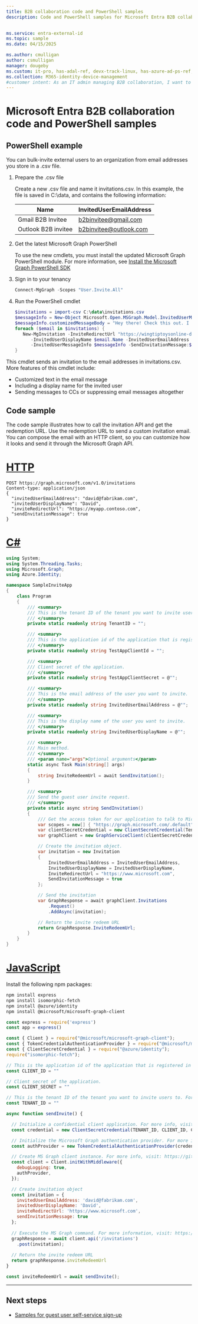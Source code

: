 ```yaml
---
title: B2B collaboration code and PowerShell samples
description: Code and PowerShell samples for Microsoft Entra B2B collaboration

 
ms.service: entra-external-id
ms.topic: sample
ms.date: 04/15/2025

ms.author: cmulligan
author: csmulligan
manager: dougeby
ms.custom: it-pro, has-adal-ref, devx-track-linux, has-azure-ad-ps-ref, azure-ad-ref-level-one-done
ms.collection: M365-identity-device-management
#customer intent: As an IT admin managing B2B collaboration, I want to bulk-invite external users to my organization by using PowerShell or by uploading a .csv file to the admin center or portal, so that I can streamline the onboarding process and save time.
---
```


# Microsoft Entra B2B collaboration code and PowerShell samples

## PowerShell example

You can bulk-invite external users to an organization from email addresses you store in a .csv file.

1. Prepare the .csv file

   Create a new .csv file and name it invitations.csv. In this example, the file is saved in C:\data, and contains the following information:

   Name                  |  InvitedUserEmailAddress
   --------------------- | --------------------------
   Gmail B2B Invitee     | b2binvitee@gmail.com
   Outlook B2B invitee   | b2binvitee@outlook.com

2. Get the latest Microsoft Graph PowerShell

   To use the new cmdlets, you must install the updated Microsoft Graph PowerShell module. For more information, see [Install the Microsoft Graph PowerShell SDK](/powershell/microsoftgraph/installation)

3. Sign in to your tenancy

    ```powershell
    Connect-MgGraph -Scopes "User.Invite.All"
    ```

4. Run the PowerShell cmdlet

   ```powershell
   $invitations = import-csv C:\data\invitations.csv
   $messageInfo = New-Object Microsoft.Open.MSGraph.Model.InvitedUserMessageInfo
   $messageInfo.customizedMessageBody = "Hey there! Check this out. I created an invitation through PowerShell"
   foreach ($email in $invitations) {
      New-MgInvitation -InviteRedirectUrl "https://wingtiptoysonline-dev-ed.my.woodgrove.com" `
         -InvitedUserDisplayName $email.Name -InvitedUserEmailAddress $email.InvitedUserEmailAddress `
         -InvitedUserMessageInfo $messageInfo -SendInvitationMessage:$true
   }
   ```

This cmdlet sends an invitation to the email addresses in invitations.csv. More features of this cmdlet include:

- Customized text in the email message
- Including a display name for the invited user
- Sending messages to CCs or suppressing email messages altogether

## Code sample

The code sample illustrates how to call the invitation API and get the redemption URL. Use the redemption URL to send a custom invitation email. You can compose the email with an HTTP client, so you can customize how it looks and send it through the Microsoft Graph API.


# [HTTP](#tab/http)

```http
POST https://graph.microsoft.com/v1.0/invitations
Content-type: application/json
{
  "invitedUserEmailAddress": "david@fabrikam.com",
  "invitedUserDisplayName": "David",
  "inviteRedirectUrl": "https://myapp.contoso.com",
  "sendInvitationMessage": true
}
```

# [C#](#tab/csharp)

```csharp
using System;
using System.Threading.Tasks;
using Microsoft.Graph;
using Azure.Identity;

namespace SampleInviteApp
{
    class Program
    {
        /// <summary>
        /// This is the tenant ID of the tenant you want to invite users to.
        /// </summary>
        private static readonly string TenantID = "";

        /// <summary>
        /// This is the application id of the application that is registered in the above tenant.
        /// </summary>
        private static readonly string TestAppClientId = "";

        /// <summary>
        /// Client secret of the application.
        /// </summary>
        private static readonly string TestAppClientSecret = @"";

        /// <summary>
        /// This is the email address of the user you want to invite.
        /// </summary>
        private static readonly string InvitedUserEmailAddress = @"";

        /// <summary>
        /// This is the display name of the user you want to invite.
        /// </summary>
        private static readonly string InvitedUserDisplayName = @"";

        /// <summary>
        /// Main method.
        /// </summary>
        /// <param name="args">Optional arguments</param>
        static async Task Main(string[] args)
        {
            string InviteRedeemUrl = await SendInvitation();
        }

        /// <summary>
        /// Send the guest user invite request.
        /// </summary>
        private static async string SendInvitation()
        {
            /// Get the access token for our application to talk to Microsoft Graph.
            var scopes = new[] { "https://graph.microsoft.com/.default" };
            var clientSecretCredential = new ClientSecretCredential(TenantID, TestAppClientId, TestAppClientSecret);
            var graphClient = new GraphServiceClient(clientSecretCredential, scopes);

            // Create the invitation object.
            var invitation = new Invitation
            {
                InvitedUserEmailAddress = InvitedUserEmailAddress,
                InvitedUserDisplayName = InvitedUserDisplayName,
                InviteRedirectUrl = "https://www.microsoft.com",
                SendInvitationMessage = true
            };

            // Send the invitation 
            var GraphResponse = await graphClient.Invitations
                .Request()
                .AddAsync(invitation);

            // Return the invite redeem URL
            return GraphResponse.InviteRedeemUrl;
        }
    }
}
```

# [JavaScript](#tab/javascript)

Install the following npm packages:

```bash
npm install express
npm install isomorphic-fetch
npm install @azure/identity
npm install @microsoft/microsoft-graph-client
```

```javascript
const express = require('express')
const app = express()

const { Client } = require("@microsoft/microsoft-graph-client");
const { TokenCredentialAuthenticationProvider } = require("@microsoft/microsoft-graph-client/authProviders/azureTokenCredentials");
const { ClientSecretCredential } = require("@azure/identity");
require("isomorphic-fetch");

// This is the application id of the application that is registered in the above tenant.
const CLIENT_ID = ""

// Client secret of the application.
const CLIENT_SECRET = ""

// This is the tenant ID of the tenant you want to invite users to. For example fabrikam.onmicrosoft.com
const TENANT_ID = ""

async function sendInvite() {

  // Initialize a confidential client application. For more info, visit: https://github.com/Azure/azure-sdk-for-js/blob/main/sdk/identity/identity/samples/AzureIdentityExamples.md#authenticating-a-service-principal-with-a-client-secret
  const credential = new ClientSecretCredential(TENANT_ID, CLIENT_ID, CLIENT_SECRET);

  // Initialize the Microsoft Graph authentication provider. For more info, visit: https://learn.microsoft.com/graph/sdks/choose-authentication-providers?tabs=Javascript#using--for-server-side-applications
  const authProvider = new TokenCredentialAuthenticationProvider(credential, { scopes: ['https://graph.microsoft.com/.default'] });

  // Create MS Graph client instance. For more info, visit: https://github.com/microsoftgraph/msgraph-sdk-javascript/blob/dev/docs/CreatingClientInstance.md
  const client = Client.initWithMiddleware({
    debugLogging: true,
    authProvider,
  });

  // Create invitation object
  const invitation = {
    invitedUserEmailAddress: 'david@fabrikam.com',
    invitedUserDisplayName: 'David',
    inviteRedirectUrl: 'https://www.microsoft.com',
    sendInvitationMessage: true
  };
  
  // Execute the MS Graph command. For more information, visit: https://learn.microsoft.com/graph/api/invitation-post
  graphResponse = await client.api('/invitations')
    .post(invitation);
  
  // Return the invite redeem URL
  return graphResponse.inviteRedeemUrl
}

const inviteRedeemUrl = await sendInvite();

```

---

## Next steps

- [Samples for guest user self-service sign-up](code-samples-self-service-sign-up.md)
